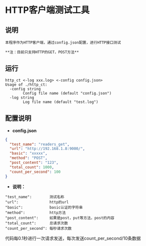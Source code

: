 # HTTP客户端测试工具
## 说明
```
本程序作为HTTP客户端，通过config.json配置，进行HTTP接口测试

**注：目前只支持HTTP的GET，POST方法**
```

## 运行
```
http_ct <-log xxx.log> <-config config.json>
Usage of ./http_ct:
  -config string
    	Config file name (default "config.json")
  -log string
    	Log file name (default "test.log")
```

## 配置说明
- **config.json**
```json
{
  "test_name": "readers_get",
  "url": "http://192.168.1.8:9000/",
  "basic": "xxxxx",
  "method": "POST",
  "post_content": "123",
  "total_count": 1000,
  "count_per_second": 100
}
```
- **说明：**
```
"test_name":        测试名称
"url":              http的url
"basic":            basic认证的字符串
"method":           http方法
"post_content":     如果是post，put等方法，post的内容
"total_count":      总请求次数
"count_per_second": 每秒请求次数
```


  代码每0.1秒进行一次请求发送，每次发送count_per_second/10条数据
